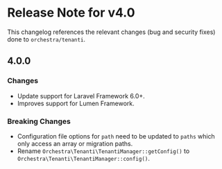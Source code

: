 # Release Note for v4.0

This changelog references the relevant changes (bug and security fixes) done to `orchestra/tenanti`.


## 4.0.0

### Changes

* Update support for Laravel Framework 6.0+.
* Improves support for Lumen Framework.

### Breaking Changes

* Configuration file options for `path` need to be updated to `paths` which only access an array or migration paths.
* Rename `Orchestra\Tenanti\TenantiManager::getConfig()` to `Orchestra\Tenanti\TenantiManager::config()`.
